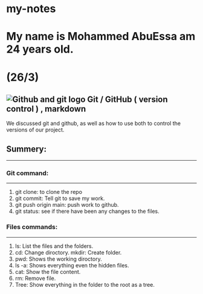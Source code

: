 # my-notes
# My name is Mohammed AbuEssa am 24 years old.

# (26/3)
## ![Github and git logo](https://www.freecodecamp.org/news/content/images/2022/07/git-github.png)  Git / GitHub ( version control ) , markdown

We discussed git and github, as well as how to use both to control the versions of our project.

## Summery: 
***

### Git command:
*** 
1. git clone: to clone the repo
2. git commit: Tell git to save my work.
3. git push origin main: push work to github.
4. git status: see if there have been any changes to the files. 
### Files commands:
***
1. ls: List the files and the folders.
2. cd: Change diroctory.
mkdir: Create folder.
3. pwd: Shows the working diroctory.
4. ls -a: Shows everything even the hidden files.
5. cat: Show the file content.
6. rm: Remove file.
7. Tree: Show everything in the folder to the root as a tree.

